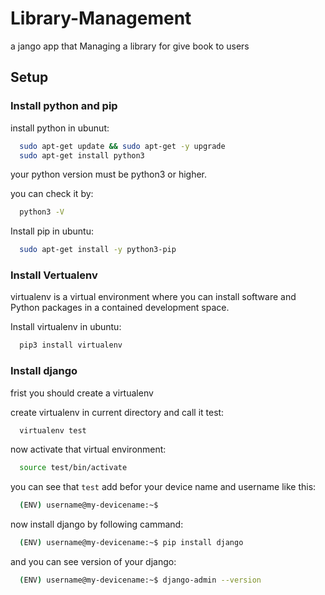 # Library-Management
a jango app that Managing a library for give book to users 



## Setup

### Install python and pip

install python in ubunut:
```bash
  sudo apt-get update && sudo apt-get -y upgrade
  sudo apt-get install python3
```

your python version must be python3 or higher.

you can check it by:
```bash
  python3 -V
```

Install pip in ubuntu:
```bash
  sudo apt-get install -y python3-pip
```


### Install Vertualenv

virtualenv is a virtual environment where you can install software and Python packages in a contained development space.

Install virtualenv in ubuntu:
```bash
  pip3 install virtualenv
```


### Install django

frist you should create a virtualenv

create virtualenv in current directory and call it test:
```bash
  virtualenv test
```

now activate that virtual environment:
```bash
  source test/bin/activate
```

you can see that `test` add befor your device name and username like this:
```bash
  (ENV) username@my-devicename:~$
```

now install django by following cammand:
```bash
  (ENV) username@my-devicename:~$ pip install django
```

and you can see version of your django:
```bash
  (ENV) username@my-devicename:~$ django-admin --version
```




